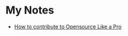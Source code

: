 # My Notes

- [How to contribute to Opensource Like a Pro](https://jamesadjinwa.github.io/notes/how-to-contribute-to-oss)
